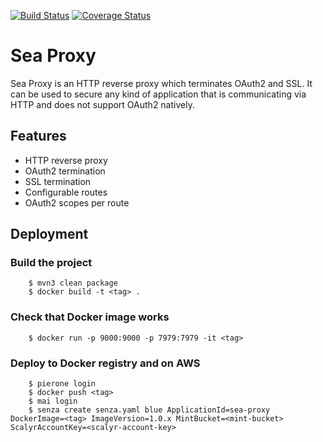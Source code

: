 [![Build Status](https://travis-ci.org/zalando/sea-proxy.svg?branch=master)](https://travis-ci.org/zalando/sea-proxy?branch=master)
[![Coverage Status](https://codecov.io/github/zalando/sea-proxy/coverage.svg?branch=master)](https://codecov.io/github/zalando/sea-proxy?branch=master)

# Sea Proxy

Sea Proxy is an HTTP reverse proxy which terminates OAuth2 and SSL. It can be used to secure any kind of application that is communicating via HTTP and does not support OAuth2 natively.

## Features
- HTTP reverse proxy
- OAuth2 termination
- SSL termination
- Configurable routes
- OAuth2 scopes per route

## Deployment
### Build the project

        $ mvn3 clean package
        $ docker build -t <tag> .

### Check that Docker image works

        $ docker run -p 9000:9000 -p 7979:7979 -it <tag>

### Deploy to Docker registry and on AWS

        $ pierone login
        $ docker push <tag>
        $ mai login
        $ senza create senza.yaml blue ApplicationId=sea-proxy DockerImage=<tag> ImageVersion=1.0.x MintBucket=<mint-bucket> ScalyrAccountKey=<scalyr-account-key>

